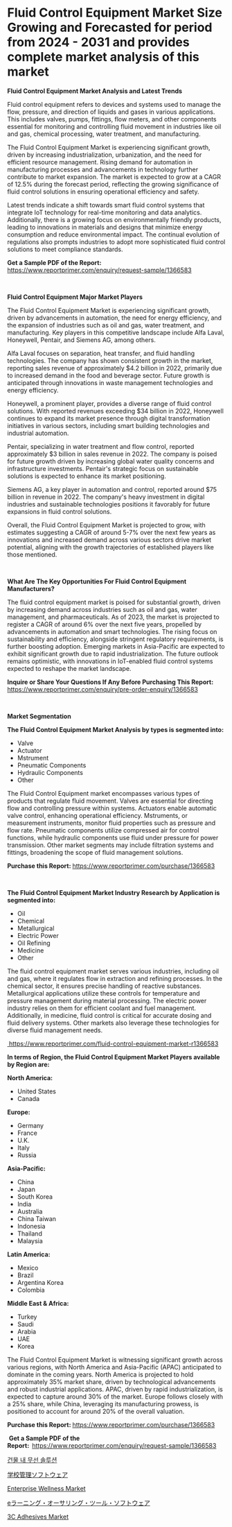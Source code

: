 <p><h1>Fluid Control Equipment Market Size Growing and Forecasted for period from 2024 - 2031 and provides complete market analysis of this market</h1></p><p><strong>Fluid Control Equipment Market Analysis and Latest Trends</strong></p>
<p><p>Fluid control equipment refers to devices and systems used to manage the flow, pressure, and direction of liquids and gases in various applications. This includes valves, pumps, fittings, flow meters, and other components essential for monitoring and controlling fluid movement in industries like oil and gas, chemical processing, water treatment, and manufacturing.</p><p>The Fluid Control Equipment Market is experiencing significant growth, driven by increasing industrialization, urbanization, and the need for efficient resource management. Rising demand for automation in manufacturing processes and advancements in technology further contribute to market expansion. The market is expected to grow at a CAGR of 12.5% during the forecast period, reflecting the growing significance of fluid control solutions in ensuring operational efficiency and safety.</p><p>Latest trends indicate a shift towards smart fluid control systems that integrate IoT technology for real-time monitoring and data analytics. Additionally, there is a growing focus on environmentally friendly products, leading to innovations in materials and designs that minimize energy consumption and reduce environmental impact. The continual evolution of regulations also prompts industries to adopt more sophisticated fluid control solutions to meet compliance standards.</p></p>
<p><strong>Get a Sample PDF of the Report:&nbsp;</strong> <a href="https://www.reportprimer.com/enquiry/request-sample/1366583">https://www.reportprimer.com/enquiry/request-sample/1366583</a></p>
<p>&nbsp;</p>
<p><strong>Fluid Control Equipment Major Market Players</strong></p>
<p><p>The Fluid Control Equipment Market is experiencing significant growth, driven by advancements in automation, the need for energy efficiency, and the expansion of industries such as oil and gas, water treatment, and manufacturing. Key players in this competitive landscape include Alfa Laval, Honeywell, Pentair, and Siemens AG, among others.</p><p>Alfa Laval focuses on separation, heat transfer, and fluid handling technologies. The company has shown consistent growth in the market, reporting sales revenue of approximately $4.2 billion in 2022, primarily due to increased demand in the food and beverage sector. Future growth is anticipated through innovations in waste management technologies and energy efficiency.</p><p>Honeywell, a prominent player, provides a diverse range of fluid control solutions. With reported revenues exceeding $34 billion in 2022, Honeywell continues to expand its market presence through digital transformation initiatives in various sectors, including smart building technologies and industrial automation.</p><p>Pentair, specializing in water treatment and flow control, reported approximately $3 billion in sales revenue in 2022. The company is poised for future growth driven by increasing global water quality concerns and infrastructure investments. Pentair's strategic focus on sustainable solutions is expected to enhance its market positioning.</p><p>Siemens AG, a key player in automation and control, reported around $75 billion in revenue in 2022. The company's heavy investment in digital industries and sustainable technologies positions it favorably for future expansions in fluid control solutions.</p><p>Overall, the Fluid Control Equipment Market is projected to grow, with estimates suggesting a CAGR of around 5-7% over the next few years as innovations and increased demand across various sectors drive market potential, aligning with the growth trajectories of established players like those mentioned.</p></p>
<p>&nbsp;</p>
<p><strong>What Are The Key Opportunities For Fluid Control Equipment Manufacturers?</strong></p>
<p><p>The fluid control equipment market is poised for substantial growth, driven by increasing demand across industries such as oil and gas, water management, and pharmaceuticals. As of 2023, the market is projected to register a CAGR of around 6% over the next five years, propelled by advancements in automation and smart technologies. The rising focus on sustainability and efficiency, alongside stringent regulatory requirements, is further boosting adoption. Emerging markets in Asia-Pacific are expected to exhibit significant growth due to rapid industrialization. The future outlook remains optimistic, with innovations in IoT-enabled fluid control systems expected to reshape the market landscape.</p></p>
<p><strong>Inquire or Share Your Questions If Any Before Purchasing This Report:</strong> <a href="https://www.reportprimer.com/enquiry/pre-order-enquiry/1366583">https://www.reportprimer.com/enquiry/pre-order-enquiry/1366583</a></p>
<p>&nbsp;</p>
<p><strong>Market Segmentation</strong></p>
<p><strong>The Fluid Control Equipment Market Analysis by types is segmented into:</strong></p>
<p><ul><li>Valve</li><li>Actuator</li><li>Mstrument</li><li>Pneumatic Components</li><li>Hydraulic Components</li><li>Other</li></ul></p>
<p><p>The Fluid Control Equipment market encompasses various types of products that regulate fluid movement. Valves are essential for directing flow and controlling pressure within systems. Actuators enable automatic valve control, enhancing operational efficiency. Mstruments, or measurement instruments, monitor fluid properties such as pressure and flow rate. Pneumatic components utilize compressed air for control functions, while hydraulic components use fluid under pressure for power transmission. Other market segments may include filtration systems and fittings, broadening the scope of fluid management solutions.</p></p>
<p><strong>Purchase this Report:&nbsp;</strong><a href="https://www.reportprimer.com/purchase/1366583">https://www.reportprimer.com/purchase/1366583</a></p>
<p>&nbsp;</p>
<p><strong>The Fluid Control Equipment Market Industry Research by Application is segmented into:</strong></p>
<p><ul><li>Oil</li><li>Chemical</li><li>Metallurgical</li><li>Electric Power</li><li>Oil Refining</li><li>Medicine</li><li>Other</li></ul></p>
<p><p>The fluid control equipment market serves various industries, including oil and gas, where it regulates flow in extraction and refining processes. In the chemical sector, it ensures precise handling of reactive substances. Metallurgical applications utilize these controls for temperature and pressure management during material processing. The electric power industry relies on them for efficient coolant and fuel management. Additionally, in medicine, fluid control is critical for accurate dosing and fluid delivery systems. Other markets also leverage these technologies for diverse fluid management needs.</p></p>
<p><a href="https://www.reportprimer.com/fluid-control-equipment-market-r1366583">&nbsp;https://www.reportprimer.com/fluid-control-equipment-market-r1366583</a></p>
<p><strong>In terms of Region, the Fluid Control Equipment Market Players available by Region are:</strong></p>
<p>
    <p> <strong> North America: </strong>
        <ul>
            <li>United States</li>
            <li>Canada</li>
        </ul>
        </p> 
    <p> <strong> Europe: </strong>
        <ul>
            <li>Germany</li>
            <li>France</li>
            <li>U.K.</li>
            <li>Italy</li>
            <li>Russia</li>
        </ul>
        </p> 
    <p> <strong> Asia-Pacific: </strong>
        <ul>
            <li>China</li>
            <li>Japan</li>
            <li>South Korea</li>
            <li>India</li>
            <li>Australia</li>
            <li>China Taiwan</li>
            <li>Indonesia</li>
            <li>Thailand</li>
            <li>Malaysia</li>
        </ul>
        </p> 
    <p> <strong> Latin America: </strong>
        <ul>
            <li>Mexico</li>
            <li>Brazil</li>
            <li>Argentina Korea</li>
            <li>Colombia</li>
        </ul>
        </p> 
    <p> <strong> Middle East & Africa: </strong>
        <ul>
            <li>Turkey</li>
            <li>Saudi</li>
            <li>Arabia</li>
            <li>UAE</li>
            <li>Korea</li>
        </ul>
    </p>
    </p>
<p><p>The Fluid Control Equipment Market is witnessing significant growth across various regions, with North America and Asia-Pacific (APAC) anticipated to dominate in the coming years. North America is projected to hold approximately 35% market share, driven by technological advancements and robust industrial applications. APAC, driven by rapid industrialization, is expected to capture around 30% of the market. Europe follows closely with a 25% share, while China, leveraging its manufacturing prowess, is positioned to account for around 20% of the overall valuation.</p></p>
<p><strong>Purchase this Report: </strong><a href="https://www.reportprimer.com/purchase/1366583">https://www.reportprimer.com/purchase/1366583</a></p>
<p>&nbsp;<strong>Get a Sample PDF of the Report:&nbsp;&nbsp;</strong><a href="https://www.reportprimer.com/enquiry/request-sample/1366583">https://www.reportprimer.com/enquiry/request-sample/1366583</a></p>
<p><strong></strong></p>
<p><p><a href="https://medium.com/@jackieletyffler6766766/%EA%B1%B4%EB%AC%BC-%EB%82%B4-%EB%AC%B4%EC%84%A0-%EC%86%94%EB%A3%A8%EC%85%98-%EC%8B%9C%EC%9E%A5-%EB%8F%99%ED%96%A5-%EB%B0%8F-%EC%84%B1%EC%9E%A5-%EB%8F%99%EB%A0%A5-%EB%B6%84%EC%84%9D%EA%B3%BC-2024%EB%85%84%EB%B6%80%ED%84%B0-2031%EB%85%84%EA%B9%8C%EC%A7%80%EC%9D%98-%EC%98%88%EC%B8%A1-fc3ed4ec1870?postPublishedType=repub">건물 내 무선 솔루션</a></p><p><a href="https://medium.com/@uyjtuy6/%E3%82%B0%E3%83%AD%E3%83%BC%E3%83%90%E3%83%AB%E5%AD%A6%E6%A0%A1%E7%AE%A1%E7%90%86%E3%82%BD%E3%83%95%E3%83%88%E3%82%A6%E3%82%A7%E3%82%A2%E5%B8%82%E5%A0%B4%E3%81%AE%E6%A6%82%E8%A6%81-%E3%83%88%E3%83%AC%E3%83%B3%E3%83%89-%E4%BA%88%E6%B8%AC-%E5%BD%B1%E9%9F%BF%E5%88%86%E6%9E%90-2024%E5%B9%B4-2031%E5%B9%B4-%E3%82%92149%E3%83%9A%E3%83%BC%E3%82%B8%E3%81%A7%E3%82%AB%E3%83%90%E3%83%BC%E3%81%97%E3%81%A6%E3%81%84%E3%81%BE%E3%81%99-afa95ea2f0b0?postPublishedType=repub">学校管理ソフトウェア</a></p><p><a href="https://www.linkedin.com/pulse/future-enterprise-wellness-market-global-forecast-trends-2024-wulgf?trackingId=4bl70JOVRF2GrzIGHqLxJA%3D%3D">Enterprise Wellness Market</a></p><p><a href="https://medium.com/@uyjtuy6/%E7%8F%BE%E5%9C%A8%E3%81%8A%E3%82%88%E3%81%B3%E5%B0%86%E6%9D%A5%E3%81%AEe%E3%83%A9%E3%83%BC%E3%83%8B%E3%83%B3%E3%82%B0%E3%82%AA%E3%83%BC%E3%82%B5%E3%83%AA%E3%83%B3%E3%82%B0%E3%83%84%E3%83%BC%E3%83%AB%E3%82%BD%E3%83%95%E3%83%88%E3%82%A6%E3%82%A7%E3%82%A2%E5%B8%82%E5%A0%B4%E3%81%AE%E8%A6%8B%E9%80%9A%E3%81%97%E3%81%AF%E4%BD%95%E3%81%A7%E3%81%99%E3%81%8B-%E5%B8%82%E5%A0%B4%E5%88%86%E6%9E%90%E3%81%A8%E4%BB%8A%E5%BE%8C%E3%81%AE%E6%96%B9%E5%90%91%E6%80%A7-2024%E5%B9%B4-2031%E5%B9%B4-55ffa5483ef7?postPublishedType=repub">eラーニング・オーサリング・ツール・ソフトウェア</a></p><p><a href="https://issuu.com/reportprime-2/docs/3c-adhesives-market-size-2030.pptx_ce6f2aecc90011">3C Adhesives Market</a></p></p>